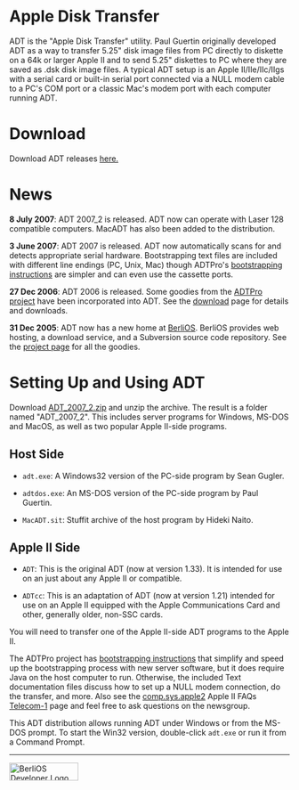 Apple Disk Transfer
===================

ADT is the "Apple Disk Transfer" utility. Paul Guertin originally developed
ADT as a way to transfer 5.25" disk image files from PC directly to diskette
on a 64k or larger Apple II and to send 5.25" diskettes to PC where they are
saved as .dsk disk image files. A typical ADT setup is an Apple II/IIe/IIc/IIgs
with a serial card or built-in serial port connected via a NULL modem cable to
a PC's COM port or a classic Mac's modem port with each computer running ADT.

Download
========
Download ADT releases [here.](http://developer.berlios.de/project/showfiles.php?group_id=5617)

News
====
**8 July 2007**: ADT 2007_2 is released.  ADT now can operate with
Laser 128 compatible computers.  MacADT has also been added to the 
distribution.

**3 June 2007**: ADT 2007 is released.  ADT now automatically scans for
and detects appropriate serial hardware.  Bootstrapping text files are
included with different line endings (PC, Unix, Mac) though ADTPro's
[bootstrapping instructions](http://adtpro.sourceforge.net/bootstrap.html#Bootstrapping%20DOS)
are simpler and can even use the cassette ports.

**27 Dec 2006**: ADT 2006 is released.  Some goodies from the 
[ADTPro project](http://adtpro.sourceforge.net/) have been incorporated
into ADT.  See the
[download](http://developer.berlios.de/project/showfiles.php?group_id=5617)
page for details and downloads.

**31 Dec 2005**: ADT now has a new home at
[BerliOS](http://developer.berlios.de/). BerliOS provides web hosting, a
download service, and a Subversion source code repository. See the [project
page](http://developer.berlios.de/projects/adt/) for all the goodies.

Setting Up and Using ADT
========================

Download [ADT\_2007\_2.zip](http://download.berlios.de/adt/ADT_2007_2.zip) and
unzip the archive. The result is a folder named "ADT\_2007\_2". This includes
server programs for Windows, MS-DOS and MacOS, as well as two popular 
Apple II-side programs.

Host Side
-------

* `adt.exe`: A Windows32 version of the PC-side program by Sean Gugler.

* `adtdos.exe`: An MS-DOS version of the PC-side program by Paul Guertin.

* `MacADT.sit`: Stuffit archive of the host program by Hideki Naito.

Apple II Side
-------------

* `ADT`: This is the original ADT (now at version 1.33). It is intended for
  use on an just about any Apple II or compatible.

* `ADTcc`: This is an adaptation of ADT (now at version 1.21) intended 
  for use on an Apple II equipped with the Apple Communications Card 
  and other, generally older, non-SSC cards.

You will need to transfer one of the Apple II-side ADT programs to the Apple
II.

The ADTPro project has 
[bootstrapping instructions](http://adtpro.sourceforge.net/bootstrap.html#Bootstrapping%20DOS)
that simplify and speed up the bootstrapping process with new server
software, but it does require Java on the host computer to run. 
Otherwise, the included Text documentation files discuss how to set up a
NULL modem connection, do the transfer, and more.
Also see the [comp.sys.apple2](news:comp.sys.apple2) Apple II FAQs
[Telecom-1](http://home.swbell.net/rubywand/Csa2T1TCOM.html) page and feel
free to ask questions on the newsgroup.

This ADT distribution allows running ADT under Windows or from the MS-DOS
prompt. To start the Win32 version, double-click `adt.exe` or run it from a
Command Prompt.

---

<a href="http://developer.berlios.de" title="BerliOS Developer">
    <img src="http://developer.berlios.de/bslogo.php?group_id=5617"
        width="124px" height="32px" border="0" alt="BerliOS Developer Logo" />
</a>
